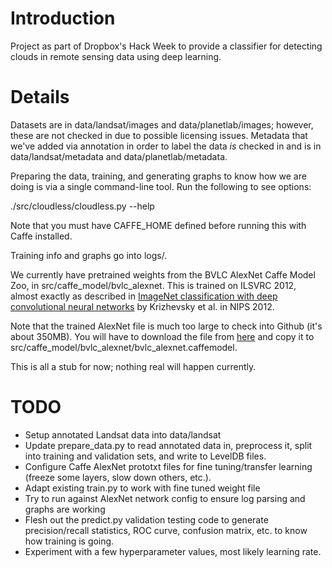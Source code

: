 # Introduction

Project as part of Dropbox's Hack Week to provide a classifier for detecting clouds in remote sensing data using deep learning.

# Details

Datasets are in data/landsat/images and data/planetlab/images; however, these are not checked in due to possible licensing issues. Metadata that we've added via annotation in order to label the data _is_ checked in and is in data/landsat/metadata and data/planetlab/metadata.

Preparing the data, training, and generating graphs to know how we are doing is via a single command-line tool. Run the following to see options:

./src/cloudless/cloudless.py --help

Note that you must have CAFFE_HOME defined before running this with Caffe installed.

Training info and graphs go into logs/.

We currently have pretrained weights from the BVLC AlexNet Caffe Model Zoo, in src/caffe_model/bvlc_alexnet. This is trained on ILSVRC 2012, almost exactly as described in [ImageNet classification with deep convolutional neural networks](http://papers.nips.cc/paper/4824-imagenet-classification-with-deep-convolutional-neural-networks) by Krizhevsky et al. in NIPS 2012.

Note that the trained AlexNet file is much too large to check into Github (it's about 350MB). You will have to download the file from [here](http://dl.caffe.berkeleyvision.org/bvlc_alexnet.caffemodel) and copy it to src/caffe_model/bvlc_alexnet/bvlc_alexnet.caffemodel.

This is all a stub for now; nothing real will happen currently.

# TODO
* Setup annotated Landsat data into data/landsat
* Update prepare_data.py to read annotated data in, preprocess it, split into training and validation sets, and write to LevelDB files.
* Configure Caffe AlexNet prototxt files for fine tuning/transfer learning (freeze some layers, slow down others, etc.).
* Adapt existing train.py to work with fine tuned weight file
* Try to run against AlexNet network config to ensure log parsing and graphs are working
* Flesh out the predict.py validation testing code to generate precision/recall statistics, ROC curve, confusion matrix, etc. to know how training is going.
* Experiment with a few hyperparameter values, most likely learning rate.
